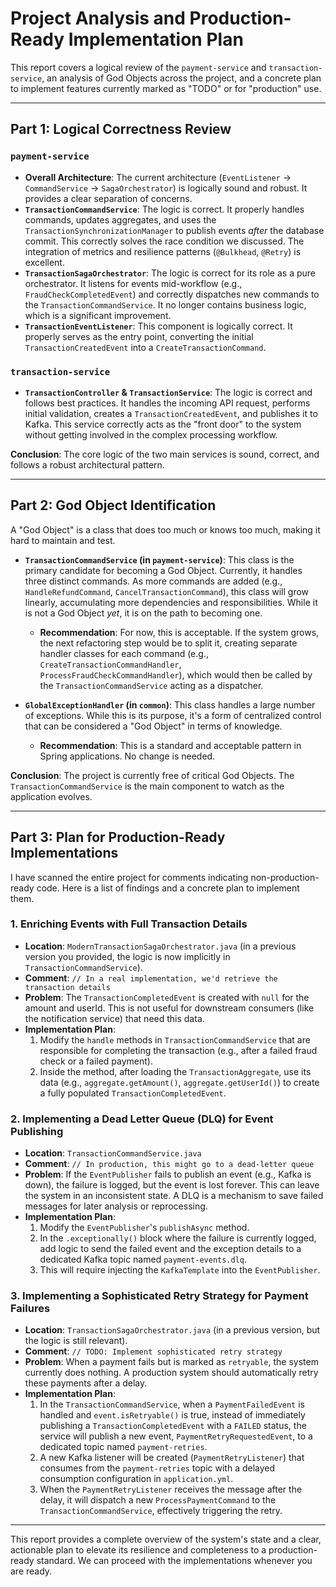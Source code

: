 # Project Analysis and Production-Ready Implementation Plan

This report covers a logical review of the `payment-service` and `transaction-service`, an analysis of God Objects across the project, and a concrete plan to implement features currently marked as "TODO" or for "production" use.

---

## Part 1: Logical Correctness Review

### `payment-service`
*   **Overall Architecture**: The current architecture (`EventListener` -> `CommandService` -> `SagaOrchestrator`) is logically sound and robust. It provides a clear separation of concerns.
*   **`TransactionCommandService`**: The logic is correct. It properly handles commands, updates aggregates, and uses the `TransactionSynchronizationManager` to publish events *after* the database commit. This correctly solves the race condition we discussed. The integration of metrics and resilience patterns (`@Bulkhead`, `@Retry`) is excellent.
*   **`TransactionSagaOrchestrator`**: The logic is correct for its role as a pure orchestrator. It listens for events mid-workflow (e.g., `FraudCheckCompletedEvent`) and correctly dispatches new commands to the `TransactionCommandService`. It no longer contains business logic, which is a significant improvement.
*   **`TransactionEventListener`**: This component is logically correct. It properly serves as the entry point, converting the initial `TransactionCreatedEvent` into a `CreateTransactionCommand`.

### `transaction-service`
*   **`TransactionController` & `TransactionService`**: The logic is correct and follows best practices. It handles the incoming API request, performs initial validation, creates a `TransactionCreatedEvent`, and publishes it to Kafka. This service correctly acts as the "front door" to the system without getting involved in the complex processing workflow.

**Conclusion**: The core logic of the two main services is sound, correct, and follows a robust architectural pattern.

---

## Part 2: God Object Identification

A "God Object" is a class that does too much or knows too much, making it hard to maintain and test.

*   **`TransactionCommandService` (in `payment-service`)**: This class is the primary candidate for becoming a God Object. Currently, it handles three distinct commands. As more commands are added (e.g., `HandleRefundCommand`, `CancelTransactionCommand`), this class will grow linearly, accumulating more dependencies and responsibilities. While it is not a God Object *yet*, it is on the path to becoming one.
    *   **Recommendation**: For now, this is acceptable. If the system grows, the next refactoring step would be to split it, creating separate handler classes for each command (e.g., `CreateTransactionCommandHandler`, `ProcessFraudCheckCommandHandler`), which would then be called by the `TransactionCommandService` acting as a dispatcher.

*   **`GlobalExceptionHandler` (in `common`)**: This class handles a large number of exceptions. While this is its purpose, it's a form of centralized control that can be considered a "God Object" in terms of knowledge.
    *   **Recommendation**: This is a standard and acceptable pattern in Spring applications. No change is needed.

**Conclusion**: The project is currently free of critical God Objects. The `TransactionCommandService` is the main component to watch as the application evolves.

---

## Part 3: Plan for Production-Ready Implementations

I have scanned the entire project for comments indicating non-production-ready code. Here is a list of findings and a concrete plan to implement them.

### 1. Enriching Events with Full Transaction Details

*   **Location**: `ModernTransactionSagaOrchestrator.java` (in a previous version you provided, the logic is now implicitly in `TransactionCommandService`).
*   **Comment**: `// In a real implementation, we'd retrieve the transaction details`
*   **Problem**: The `TransactionCompletedEvent` is created with `null` for the amount and userId. This is not useful for downstream consumers (like the notification service) that need this data.
*   **Implementation Plan**:
    1.  Modify the `handle` methods in `TransactionCommandService` that are responsible for completing the transaction (e.g., after a failed fraud check or a failed payment).
    2.  Inside the method, after loading the `TransactionAggregate`, use its data (e.g., `aggregate.getAmount()`, `aggregate.getUserId()`) to create a fully populated `TransactionCompletedEvent`.

### 2. Implementing a Dead Letter Queue (DLQ) for Event Publishing

*   **Location**: `TransactionCommandService.java`
*   **Comment**: `// In production, this might go to a dead-letter queue`
*   **Problem**: If the `EventPublisher` fails to publish an event (e.g., Kafka is down), the failure is logged, but the event is lost forever. This can leave the system in an inconsistent state. A DLQ is a mechanism to save failed messages for later analysis or reprocessing.
*   **Implementation Plan**:
    1.  Modify the `EventPublisher`'s `publishAsync` method.
    2.  In the `.exceptionally()` block where the failure is currently logged, add logic to send the failed event and the exception details to a dedicated Kafka topic named `payment-events.dlq`.
    3.  This will require injecting the `KafkaTemplate` into the `EventPublisher`.

### 3. Implementing a Sophisticated Retry Strategy for Payment Failures

*   **Location**: `TransactionSagaOrchestrator.java` (in a previous version, but the logic is still relevant).
*   **Comment**: `// TODO: Implement sophisticated retry strategy`
*   **Problem**: When a payment fails but is marked as `retryable`, the system currently does nothing. A production system should automatically retry these payments after a delay.
*   **Implementation Plan**:
    1.  In the `TransactionCommandService`, when a `PaymentFailedEvent` is handled and `event.isRetryable()` is true, instead of immediately publishing a `TransactionCompletedEvent` with a `FAILED` status, the service will publish a new event, `PaymentRetryRequestedEvent`, to a dedicated topic named `payment-retries`.
    2.  A new Kafka listener will be created (`PaymentRetryListener`) that consumes from the `payment-retries` topic with a delayed consumption configuration in `application.yml`.
    3.  When the `PaymentRetryListener` receives the message after the delay, it will dispatch a new `ProcessPaymentCommand` to the `TransactionCommandService`, effectively triggering the retry.

---

This report provides a complete overview of the system's state and a clear, actionable plan to elevate its resilience and completeness to a production-ready standard. We can proceed with the implementations whenever you are ready.
